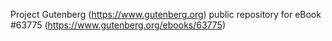 Project Gutenberg (https://www.gutenberg.org) public repository for eBook #63775 (https://www.gutenberg.org/ebooks/63775)
